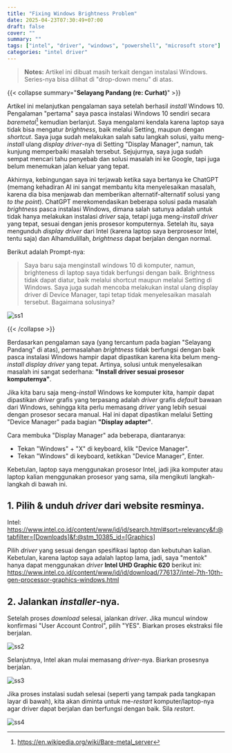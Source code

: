 ```yaml
---
title: "Fixing Windows Brightness Problem"
date: 2025-04-23T07:30:49+07:00
draft: false
cover: ""
summary: ""
tags: ["intel", "driver", "windows", "powershell", "microsoft store"]
categories: "intel driver"
---
```


> **Notes:** Artikel ini dibuat masih terkait dengan instalasi Windows. Series-nya bisa dilihat di "drop-down menu" di atas.

{{< collapse summary="**Selayang Pandang (re: Curhat)**" >}}

Artikel ini melanjutkan pengalaman saya setelah berhasil _install_ Windows 10. Pengalaman "pertama" saya pasca instalasi Windows 10 sendiri secara _baremetal_[^1] kemudian berlanjut. Saya mengalami kendala karena laptop saya tidak bisa mengatur _brightness_, baik melalui Setting, maupun dengan _shortcut_. Saya juga sudah melakukan salah satu langkah solusi, yaitu meng-_install_ ulang _display driver_-nya di Setting "Display Manager", namun, tak kunjung memperbaiki masalah tersebut. Sejujurnya, saya juga sudah sempat mencari tahu penyebab dan solusi masalah ini ke Google, tapi juga belum menemukan jalan keluar yang tepat.

Akhirnya, kebingungan saya ini terjawab ketika saya bertanya ke ChatGPT (memang kehadiran AI ini sangat membantu kita menyelesaikan masalah, karena dia bisa menjawab dan memberikan alternatif-alternatif solusi yang _to the point_). ChatGPT merekomendasikan beberapa solusi pada masalah _brightness_ pasca instalasi Windows, dimana salah satunya adalah untuk tidak hanya melakukan instalasi _driver_ saja, tetapi juga meng-_install_ _driver_ yang tepat, sesuai dengan jenis prosesor komputernya. Setelah itu, saya mengunduh _display driver_ dari Intel (karena laptop saya berprosesor Intel, tentu saja) dan Alhamdulillah, _brightness_ dapat berjalan dengan normal.

Berikut adalah Prompt-nya:
> Saya baru saja menginstall windows 10 di komputer, namun, brighteness di laptop saya tidak berfungsi dengan baik. Brightness tidak dapat diatur, baik melalui shortcut maupun melalui Setting di Windows. Saya juga sudah mencoba melakukan instal ulang display driver di Device Manager, tapi tetap tidak menyelesaikan masalah tersebut. Bagaimana solusinya?

![ss1](/inteldriverinstall/ss1.png "ChatGPT alternatives solutions to brightness problem.")

{{< /collapse >}}

Berdasarkan pengalaman saya (yang tercantum pada bagian "Selayang Pandang" di atas), permasalahan _brightness_ tidak berfungsi dengan baik pasca instalasi Windows hampir dapat dipastikan karena kita belum meng-_install_ _display driver_ yang tepat. Artinya, solusi untuk menyelesaikan masalah ini sangat sederhana: **"Install driver sesuai prosesor komputernya"**.

Jika kita baru saja meng-_install_ Windows ke komputer kita, hampir dapat dipastikan _driver_ grafis yang terpasang adalah _driver_ grafis _default_ bawaan dari Windows, sehingga kita perlu memasang _driver_ yang lebih sesuai dengan prosesor secara manual. Hal ini dapat dipastikan melalui Setting "Device Manager" pada bagian **"Display adapter"**.

Cara membuka "Display Manager" ada beberapa, diantaranya:
- Tekan "Windows" + "X" di keyboard, klik "Device Manager".
- Tekan "Windows" di keyboard, ketikkan "Device Manager", Enter.

Kebetulan, laptop saya menggunakan prosesor Intel, jadi jika komputer atau laptop kalian menggunakan prosesor yang sama, sila mengikuti langkah-langkah di bawah ini.

## 1. Pilih & unduh _driver_ dari website resminya.  

Intel: https://www.intel.co.id/content/www/id/id/search.html#sort=relevancy&f:@tabfilter=[Downloads]&f:@stm_10385_id=[Graphics]

Pilih _driver_ yang sesuai dengan spesifikasi laptop dan kebutuhan kalian. Kebetulan, karena laptop saya adalah laptop lama, jadi, saya "mentok" hanya dapat menggunakan _driver_ **Intel UHD Graphic 620** berikut ini:  
https://www.intel.co.id/content/www/id/id/download/776137/intel-7th-10th-gen-processor-graphics-windows.html

## 2. Jalankan _installer_-nya.

Setelah proses _download_ selesai, jalankan _driver_. Jika muncul window konfirmasi "User Account Control", pilih "YES". Biarkan proses ekstraksi file berjalan.

![ss2](/inteldriverinstall/ss2.png "Intel driver installation process.")

Selanjutnya, Intel akan mulai memasang _driver_-nya. Biarkan prosesnya berjalan.

![ss3](/inteldriverinstall/ss3.png "Intel driver installation process.")

Jika proses instalasi sudah selesai (seperti yang tampak pada tangkapan layar di bawah), kita akan diminta untuk me-_restart_ komputer/laptop-nya agar driver dapat berjalan dan berfungsi dengan baik. Sila _restart_.

![ss4](/inteldriverinstall/ss4.png "Intel driver installation completed.")

















[^1]: https://en.wikipedia.org/wiki/Bare-metal_server